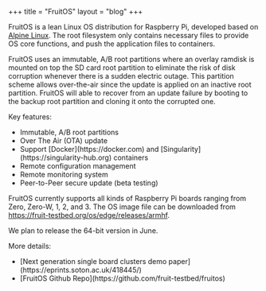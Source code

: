 +++
title = "FruitOS"
layout = "blog"
+++

FruitOS is a lean Linux OS distribution for Raspberry Pi, developed based on
[Alpine Linux](https://alpinelinux.org). The root filesystem only contains
necessary files to provide OS core functions, and push the application files to
containers.

FruitOS uses an immutable, A/B root partitions where an overlay ramdisk is
mounted on top the SD card root partition to eliminate the risk of disk
corruption whenever there is a sudden electric outage. This partition scheme
allows over-the-air since the update is applied on an inactive root partition.
FruitOS will able to recover from an update failure by booting to the backup
root partition and cloning it onto the corrupted one.

Key features:
<ul>
<li> Immutable, A/B root partitions</il>
<li> Over The Air (OTA) update</il>
<li> Support [Docker](https://docker.com) and
     [Singularity](https://singularity-hub.org) containers</il>
<li> Remote configuration management</il>
<li> Remote monitoring system</il>
<li> Peer-to-Peer secure update (beta testing)</il>
</ul>

FruitOS currently supports all kinds of Raspberry Pi boards ranging from Zero,
Zero-W, 1, 2, and 3. The OS image file can be downloaded from
https://fruit-testbed.org/os/edge/releases/armhf.

We plan to release the 64-bit version in June.

More details:
<ul>
<li> [Next generation single board clusters demo paper](https://eprints.soton.ac.uk/418445/)</il>
<li> [FruitOS Github Repo](https://github.com/fruit-testbed/fruitos)
</ul>
